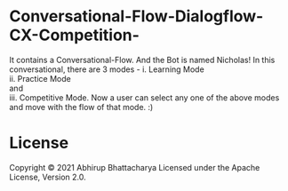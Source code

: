 # Conversational-Flow-Dialogflow-CX-Competition-
It contains a Conversational-Flow. And the Bot is named Nicholas!
In this conversational, there are 3 modes - 
i. Learning Mode  
ii. Practice Mode   
      and   
iii. Competitive Mode. 
Now a user can select any one of the above modes and move with the flow of that mode. :) 



# License
Copyright © 2021 Abhirup Bhattacharya
Licensed under the Apache License, Version 2.0.
